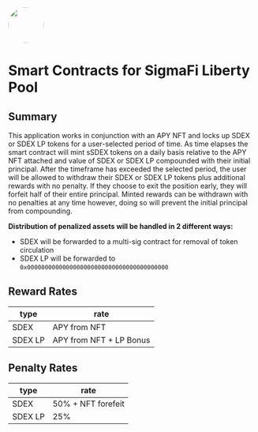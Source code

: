 <img src="https://user-images.githubusercontent.com/33762147/155625647-55c69f06-e0ea-44a8-a425-7aa086c329c5.png" style="border-radius:50%;width:72px;">

# Smart Contracts for SigmaFi Liberty Pool

## Summary

This application works in conjunction with an APY NFT and locks up SDEX or SDEX LP tokens for a user-selected period of time. As time elapses the smart contract will mint sSDEX tokens on a daily basis relative to the APY NFT attached and value of SDEX or SDEX LP compounded with their initial principal. After the timeframe has exceeded the selected period, the user will be allowed to withdraw their SDEX or SDEX LP tokens plus additional rewards with no penalty. If they choose to exit the position early, they will forfeit half of their entire principal. Minted rewards can be withdrawn with no penalties at any time however, doing so will prevent the initial principal from compounding.

**Distribution of penalized assets will be handled in 2 different ways:**
* SDEX will be forwarded to a multi-sig contract for removal of token circulation
* SDEX LP will be forwarded to `0x0000000000000000000000000000000000000000`

## Reward Rates

<div align="center">

|type|rate|
|----|----|
|SDEX|APY from NFT|
|SDEX LP|APY from NFT + LP Bonus|
  
</div>

## Penalty Rates

<div align="center">

|type|rate|
|----|----|
|SDEX|50% + NFT forefeit|
|SDEX LP|25%|
  
</div>
